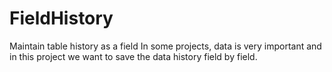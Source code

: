 # FieldHistory
Maintain table history as a field
In some projects, data is very important and in this project we want to save the data history field by field.

